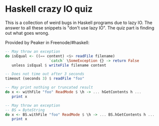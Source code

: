 Haskell crazy IO quiz
=====================

This is a collection of weird bugs in Haskell programs due to lazy IO. The answer to all these snippets is "don't use lazy IO". The quiz part is finding out what goes wrong.

Provided by Peaker in Freenode/#haskell:

```haskell
-- May throw an exception
do isEqual <- ((== content) <$> readFile filename)
                    `catch` \SomeException {} -> return False
   unless isEqual $ writeFile filename content
```

```haskell
-- Does not time out after 3 seconds
timeout (seconds 3) $ readFile "foo"
```

```haskell
-- May print nothing or truncated result
do x <- withFile "foo" ReadMode $ \h -> ... hGetContents h ...
   print x
```

```haskell
-- May throw an exception
-- BS = ByteString
do x <- BS.withFile "foo" ReadMode $ \h -> ... BS.hGetContents h ...
   print x
```